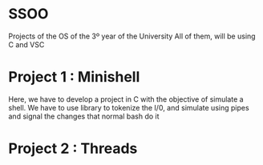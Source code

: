 # SSOO
Projects of the OS of the 3º year of the University 
All of them, will be using C and VSC


# Project 1 : Minishell #
Here, we have to develop a project in C with the objective of simulate a shell. 
We have to use library to tokenize the I/0, and simulate using pipes and signal the changes that normal bash do it

# Project 2 : Threads #
